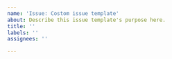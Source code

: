 ```yaml
---
name: 'Issue: Costom issue template'
about: Describe this issue template's purpose here.
title: ''
labels: ''
assignees: ''

---
```



